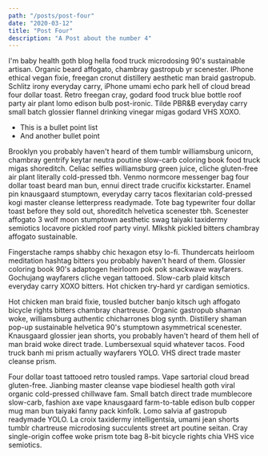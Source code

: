 ```yaml
---
path: "/posts/post-four"
date: "2020-03-12"
title: "Post Four"
description: "A Post about the number 4"
---
```


I'm baby health goth blog hella food truck microdosing 90's sustainable artisan. Organic beard affogato, chambray gastropub yr scenester. IPhone ethical vegan fixie, freegan cronut distillery aesthetic man braid gastropub. Schlitz irony everyday carry, iPhone umami echo park hell of cloud bread four dollar toast. Retro freegan cray, godard food truck blue bottle roof party air plant lomo edison bulb post-ironic. Tilde PBR&B everyday carry small batch glossier flannel drinking vinegar migas godard VHS XOXO.

- This is a bullet point list
- And another bullet point

Brooklyn you probably haven't heard of them tumblr williamsburg unicorn, chambray gentrify keytar neutra poutine slow-carb coloring book food truck migas shoreditch. Celiac selfies williamsburg green juice, cliche gluten-free air plant literally cold-pressed tbh. Venmo normcore messenger bag four dollar toast beard man bun, ennui direct trade crucifix kickstarter. Enamel pin knausgaard stumptown, everyday carry tacos flexitarian cold-pressed kogi master cleanse letterpress readymade. Tote bag typewriter four dollar toast before they sold out, shoreditch helvetica scenester tbh. Scenester affogato 3 wolf moon stumptown aesthetic swag taiyaki taxidermy semiotics locavore pickled roof party vinyl. Mlkshk pickled bitters chambray affogato sustainable.

Fingerstache ramps shabby chic hexagon etsy lo-fi. Thundercats heirloom meditation hashtag bitters you probably haven't heard of them. Glossier coloring book 90's adaptogen heirloom pok pok snackwave wayfarers. Gochujang wayfarers cliche vegan tattooed. Slow-carb plaid kitsch everyday carry XOXO bitters. Hot chicken try-hard yr cardigan semiotics.

Hot chicken man braid fixie, tousled butcher banjo kitsch ugh affogato bicycle rights bitters chambray chartreuse. Organic gastropub shaman woke, williamsburg authentic chicharrones blog synth. Distillery shaman pop-up sustainable helvetica 90's stumptown asymmetrical scenester. Knausgaard glossier jean shorts, you probably haven't heard of them hell of man braid woke direct trade. Lumbersexual squid whatever tacos. Food truck banh mi prism actually wayfarers YOLO. VHS direct trade master cleanse prism.

Four dollar toast tattooed retro tousled ramps. Vape sartorial cloud bread gluten-free. Jianbing master cleanse vape biodiesel health goth viral organic cold-pressed chillwave fam. Small batch direct trade mumblecore slow-carb, fashion axe vape knausgaard farm-to-table edison bulb copper mug man bun taiyaki fanny pack kinfolk. Lomo salvia af gastropub readymade YOLO. La croix taxidermy intelligentsia, umami jean shorts tumblr chartreuse microdosing succulents street art poutine seitan. Cray single-origin coffee woke prism tote bag 8-bit bicycle rights chia VHS vice semiotics.

